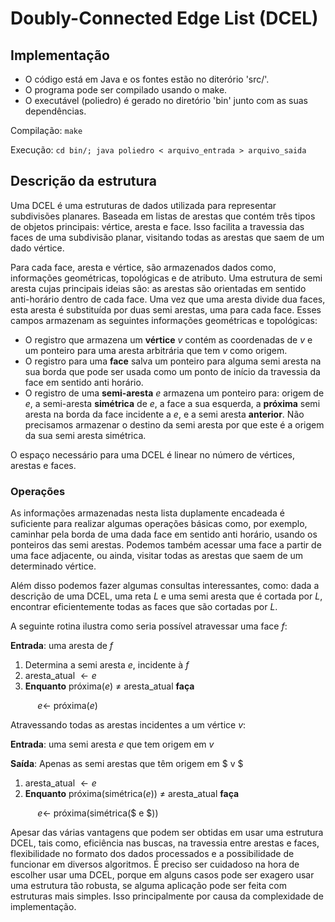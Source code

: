 # Doubly-Connected Edge List (DCEL)
## Implementação
- O código está em Java e os fontes estão no diterório 'src/'. 
- O programa pode ser compilado usando o make. 
- O executável (poliedro) é gerado no diretório 'bin' junto com as suas dependências.

Compilação: `make`

Execução: `cd bin/; java poliedro < arquivo_entrada > arquivo_saida`

## Descrição da estrutura
Uma DCEL é uma estruturas de dados utilizada para representar subdivisões planares. Baseada em listas de arestas que contém três tipos de objetos principais: vértice, aresta e face. Isso facilita a travessia das faces de uma subdivisão planar, visitando todas as arestas que saem de um dado vértice.

Para cada face, aresta e vértice, são armazenados dados como, informações geométricas, topológicas e de atributo. Uma estrutura de semi aresta cujas principais ideias são: as arestas são orientadas em sentido anti-horário dentro de cada face. Uma vez que uma aresta divide dua faces, esta aresta é substituída por duas semi arestas, uma para cada face. Esses campos armazenam as seguintes informações geométricas e topológicas:

- O registro que armazena um **vértice** $v$ contém as coordenadas de $v$ e um ponteiro para uma aresta arbitrária que tem $v$ como origem.
- O registro para uma **face** salva um ponteiro para alguma semi aresta na sua borda que pode ser usada como um ponto de início da travessia da face em sentido anti horário.	
- O registro de uma **semi-aresta** $e$ armazena um ponteiro para: origem de $e$, a semi-aresta **simétrica** de $e$, a face a sua esquerda, a **próxima** semi aresta na borda da face incidente a $e$, e a semi aresta **anterior**. Não precisamos armazenar o destino da semi aresta por que este é a origem da sua semi aresta simétrica.

O espaço necessário para uma DCEL é linear no número de vértices, arestas e faces.

### Operações

As informações armazenadas nesta lista duplamente encadeada é suficiente para realizar algumas operações básicas como, por exemplo, caminhar pela borda de uma dada face em sentido anti horário, usando os ponteiros das semi arestas. Podemos também acessar uma face a partir de uma face adjacente, ou ainda, visitar todas as arestas que saem de um determinado vértice.

Além disso podemos fazer algumas consultas interessantes, como: dada a descrição de uma DCEL, uma reta $L$ e uma semi aresta que é cortada por $L$, encontrar eficientemente todas as faces que são cortadas por $L$.

A seguinte rotina ilustra como seria possível atravessar uma face $f$: 

**Entrada**: uma aresta de  $f$
1. Determina a semi aresta $e$, incidente à $f$
2. aresta_atual $\leftarrow e$
3. **Enquanto** próxima($e$) $\neq$ aresta_atual **faça**

&nbsp; &nbsp; &nbsp; &nbsp; &nbsp; &nbsp;$e \leftarrow$ próxima($e$)

Atravessando todas as arestas incidentes a um vértice $v$:

**Entrada**: uma semi aresta $e$ que tem origem em $v$

**Saída**: Apenas as semi arestas que têm origem em $ v $
1. aresta_atual $\leftarrow e$
2. **Enquanto** próxima(simétrica($e$)) $\neq$ aresta_atual **faça**

&nbsp; &nbsp; &nbsp; &nbsp; &nbsp; &nbsp;$e \leftarrow$ próxima(simétrica($ e $))

Apesar das várias vantagens que podem ser obtidas em usar uma estrutura DCEL, tais como, eficiência nas buscas, na travessia entre arestas e faces, flexibilidade no formato dos dados processados e a possibilidade de funcionar em diversos algoritmos. É preciso ser cuidadoso na hora de escolher usar uma DCEL, porque em alguns casos pode ser exagero usar uma estrutura tão robusta, se alguma aplicação pode ser feita com estruturas mais simples. Isso principalmente por causa da complexidade de implementação. 

